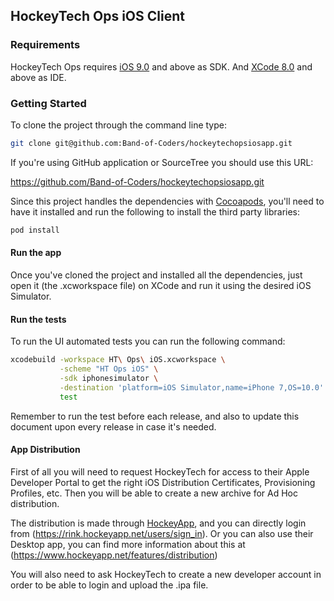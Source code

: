 ## HockeyTech Ops iOS Client

### Requirements

HockeyTech Ops requires [iOS 9.0](https://developer.apple.com/library/content/releasenotes/General/WhatsNewIniOS/Articles/iOS9.html) and above as SDK. And [XCode 8.0](https://developer.apple.com/library/content/documentation/DeveloperTools/Conceptual/WhatsNewXcode/introduction.html) and above as IDE.

### Getting Started

To clone the project through the command line type:

``` bash
git clone git@github.com:Band-of-Coders/hockeytechopsiosapp.git
```

If you're using GitHub application or SourceTree you should use this URL:

  https://github.com/Band-of-Coders/hockeytechopsiosapp.git

Since this project handles the dependencies with [Cocoapods](https://cocoapods.org/), you'll need to have it installed and run the following to install the third party libraries:

``` bash
pod install
```

#### Run the app

Once you've cloned the project and installed all the dependencies, just open it (the .xcworkspace file) on XCode and run it using the desired iOS Simulator.


#### Run the tests

To run the UI automated tests you can run the following command:

``` bash
xcodebuild -workspace HT\ Ops\ iOS.xcworkspace \
	   	   -scheme "HT Ops iOS" \
           -sdk iphonesimulator \
           -destination 'platform=iOS Simulator,name=iPhone 7,OS=10.0'
           test
```

Remember to run the test before each release, and also to update this document upon every release in case it's needed.


#### App Distribution

First of all you will need to request HockeyTech for access to their Apple Developer Portal to get the right iOS Distribution Certificates, Provisioning Profiles, etc. Then you will be able to create a new archive for Ad Hoc distribution.

The distribution is made through [HockeyApp](https://www.hockeyapp.net/), and you can directly login from (https://rink.hockeyapp.net/users/sign_in). Or you can also use their Desktop app, you can find more information about this at (https://www.hockeyapp.net/features/distribution)

You will also need to ask HockeyTech to create a new developer account in order to be able to login and upload the .ipa file.